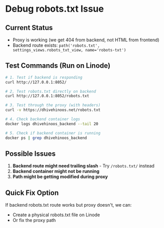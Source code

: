 # Debug robots.txt Issue

## Current Status
- Proxy is working (we get 404 from backend, not HTML from frontend)
- Backend route exists: `path('robots.txt', settings_views.robots_txt_view, name='robots-txt')`

## Test Commands (Run on Linode)

```bash
# 1. Test if backend is responding
curl http://127.0.0.1:8052/

# 2. Test robots.txt directly on backend
curl http://127.0.0.1:8052/robots.txt

# 3. Test through the proxy (with headers)
curl -v https://dhivehinoos.net/robots.txt

# 4. Check backend container logs
docker logs dhivehinoos_backend --tail 20

# 5. Check if backend container is running
docker ps | grep dhivehinoos_backend
```

## Possible Issues

1. **Backend route might need trailing slash** - Try `/robots.txt/` instead
2. **Backend container might not be running**
3. **Path might be getting modified during proxy**

## Quick Fix Option

If backend robots.txt route works but proxy doesn't, we can:
- Create a physical robots.txt file on Linode
- Or fix the proxy path

